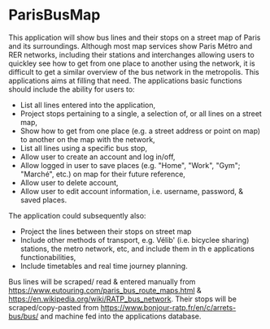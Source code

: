 # ParisBusMap

This application will show bus lines and their stops on a street map of Paris and its surroundings. Although most map services show Paris Métro and RER networks, including their stations and interchanges allowing users to quickley see how to get from one place to another using the network, it is difficult to get a similar overview of the bus network in the metropolis. This applications aims at filling that need. The applications basic functions should include the ability for users to:

- List all lines entered into the application,
- Project stops pertaining to a single, a selection of, or all lines on a street map,
- Show how to get from one place (e.g. a street address or point on map) to another on the map with the network,
- List all lines using a specific bus stop,
- Allow user to create an account and log in/off,
- Allow logged in user to save places (e.g. "Home", "Work", "Gym"; "Marché", etc.) on map for their future reference,
- Allow user to delete account,
- Allow user to edit account information, i.e. username, password, & saved places.

The application could subsequently also:
- Project the lines between their stops on street map
- Include other methods of transport, e.g. Vélib' (i.e. bicyclee sharing) stations, the metro network, etc, and include them in th e applications functionabilities,
- Include timetables and real time journey planning.

Bus lines will be scraped/ read & entered manually from https://www.eutouring.com/paris_bus_route_maps.html & https://en.wikipedia.org/wiki/RATP_bus_network. Their stops will be scraped/copy-pasted from https://www.bonjour-ratp.fr/en/c/arrets-bus/bus/ and machine fed into the applications database.
